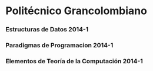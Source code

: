 Politécnico Grancolombiano
=============
### Estructuras de Datos 2014-1
### Paradigmas de Programacion 2014-1
### Elementos de Teoría de la Computación 2014-1
